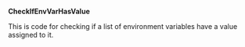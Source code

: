 __CheckIfEnvVarHasValue__<br>

This is code for checking if a list of environment variables have a value assigned to it.